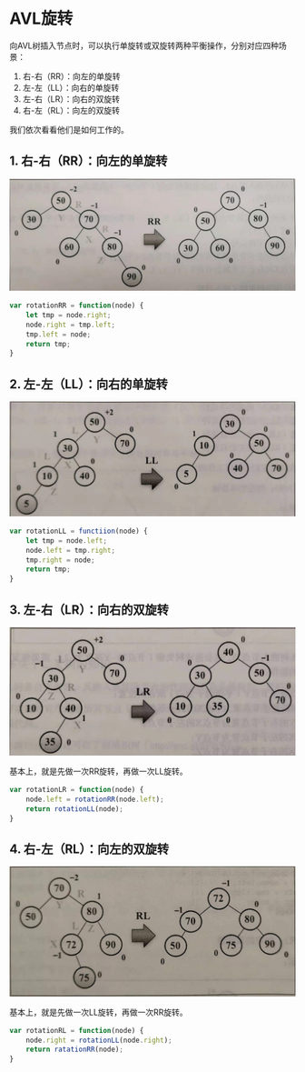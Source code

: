 # AVL旋转
向AVL树插入节点时，可以执行单旋转或双旋转两种平衡操作，分别对应四种场景：
1. 右-右（RR）：向左的单旋转
2. 左-左（LL）：向右的单旋转
3. 左-右（LR）：向右的双旋转
4. 右-左（RL）：向左的双旋转

我们依次看看他们是如何工作的。

## 1. 右-右（RR）：向左的单旋转
![RR](../images/AVL_RR.jpg)

```javascript
var rotationRR = function(node) {
    let tmp = node.right;
    node.right = tmp.left;
    tmp.left = node;
    return tmp;
}
```

## 2. 左-左（LL）：向右的单旋转
![LL](../images/AVL_LL.jpg)

```javascript
var rotationLL = functiion(node) {
    let tmp = node.left;
    node.left = tmp.right;
    tmp.right = node;
    return tmp;
}
```

## 3. 左-右（LR）：向右的双旋转
![LR](../images/AVL_LR.jpg)

基本上，就是先做一次RR旋转，再做一次LL旋转。

```javascript
var rotationLR = function(node) {
    node.left = rotationRR(node.left);
    return rotationLL(node);
}
```

## 4. 右-左（RL）：向左的双旋转
![RL](../images/AVL_RL.jpg)

基本上，就是先做一次LL旋转，再做一次RR旋转。

```javascript
var rotationRL = function(node) {
    node.right = rotationLL(node.right);
    return ratationRR(node);
}
```